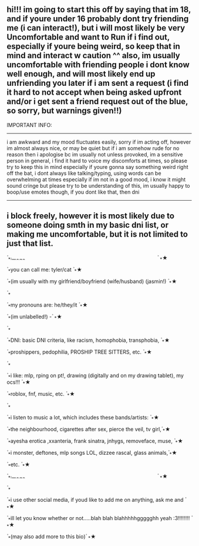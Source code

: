 hi!!! im going to start this off by saying that im 18, and if youre under 16 probably dont try friending me (i can interact!), but i will most likely be very Uncomfortable and want to Run if i find out, especially if youre being weird, so keep that in mind and interact w caution ^^ also, im usually uncomfortable with friending people i dont know well enough, and will most likely end up unfriending you later if i am sent a request (i find it hard to not accept when being asked upfront and/or i get sent a friend request out of the blue, so sorry, but warnings given!!)
----------------------------------------------------------------------------------------------------------
IMPORTANT INFO:

----------------------------------------------------------------------------------------------------------
i am awkward and my mood fluctuates easily, sorry if im acting off, however im almost always nice, or may be quiet but if i am somehow rude for no reason then i apologise bc im usually not unless provoked, im a sensitive person in general, i find it hard to voice my discomforts at times, so please try to keep this in mind especially if youre gonna say something weird right off the bat, i dont always like talking/typing, using words can be overwhelming at times especially if im not in a good mood, i know it might sound cringe but please try to be understanding of this, im usually happy to boop/use emotes though, if you dont like that, then dni

----------------------------------------------------------------------------------------------------------
i block freely, however it is most likely due to someone doing smth in my basic dni list, or making me uncomfortable, but it is not limited to just that list.
----------------------------------------------------------------------------------------------------------
۫ ⭒<img width="400" height="8" alt="image" src="https://github.com/user-attachments/assets/03bc2dde-1be7-4915-8f95-957f15e8bae6" /> ۫ ⭒★

۫ ⭒you can call me: tyler/cat ۫ ⭒★

۫ ⭒(im usually with my girlfriend/boyfriend (wife/husband) (jasmin!) ۫ ⭒★

۫ ⭒

۫ ⭒my pronouns are: he/they/it ۫ ⭒★

۫ ⭒(im unlabelled!) - ۫ ⭒★

۫ ⭒

۫ ⭒DNI: basic DNI criteria, like racism, homophobia, transphobia, ۫ ⭒★

۫ ⭒proshippers, pedophilia, PROSHIP TREE SITTERS, etc. ۫ ⭒★

۫ ⭒

۫ ⭒i like: mlp, rping on pt!, drawing (digitally and on my drawing tablet), my ocs!!! ۫ ⭒★

۫ ⭒roblox, fnf, music, etc. ۫ ⭒★

۫ ⭒

۫ ⭒i listen to music a lot, which includes these bands/artists: ۫ ⭒★

۫ ⭒the neighbourhood, cigarettes after sex, pierce the veil, tv girl,۫ ⭒★

۫ ⭒ayesha erotica ,xxanteria, frank sinatra, jnhygs, removeface, muse, ۫ ⭒★

۫ ⭒i monster, deftones, mlp songs LOL, dizzee rascal, glass animals,۫ ⭒★

۫ ⭒etc. ۫ ⭒★

۫ ⭒<img width="400" height="8" alt="image" src="https://github.com/user-attachments/assets/03bc2dde-1be7-4915-8f95-957f15e8bae6" /> ۫ ⭒★

۫ ⭒

۫ ⭒i use other social media, if youd like to add me on anything, ask me and ۫ ⭒★

۫ ⭒ill let you know whether or not.....blah blah blahhhhhggggghh yeah :3!!!!!!!! ۫ ⭒★

۫ ⭒(may also add more to this bio) ۫ ⭒★

